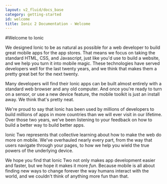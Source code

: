 ```yaml
---
layout: v2_fluid/docs_base
category: getting-started
id: welcome
title: Ionic 2 Documentation - Welcome
---
```


#Welcome to Ionic

We designed Ionic to be as natural as possible for a web developer to build great mobile apps for the app stores. That means we focus on taking the standard HTML, CSS, and Javascript, just like you'd use to build a website, and we help you turn it into mobile magic. These technologies have served developers well for the last twenty years, and we think that makes them a pretty great bet for the next twenty.

Many developers will find their Ionic apps can be built almost entirely with a standard web browser and any old computer. And once you're ready to turn on a sensor, or use a new device feature, the mobile toolkit is just an install away. We think that's pretty neat.

We're proud to say that Ionic has been used by millions of developers to build millions of apps in more countries than we will ever visit in our lifetime. Over those two years, we've been listening to your feedback on how to build a better way to build better apps.

Ionic Two represents that collective learning about how to make the web do more on mobile. We've overhauled nearly every part, from the way that users navigate through your pages, to how we help you wield the true powers of the underlying device.

We hope you find that Ionic Two not only makes app development easier and faster, but we hope it makes it more *fun*. Because mobile is all about finding new ways to change forever the way humans interact with the world, and we couldn't think of anything more fun than that.

